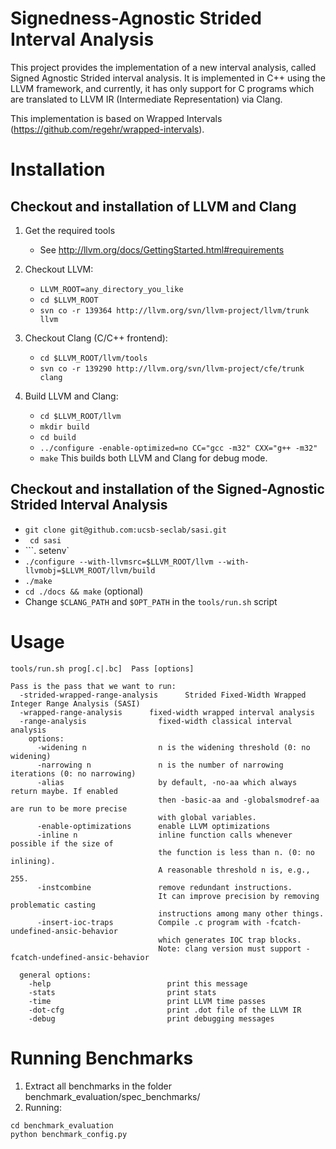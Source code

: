 # Signedness-Agnostic Strided Interval Analysis 

This project provides the implementation of a new interval analysis,
called Signed Agnostic Strided interval analysis. It is implemented in C++ using the
LLVM framework, and currently, it has only support for C programs
which are translated to LLVM IR (Intermediate Representation) via
Clang.

This implementation is based on Wrapped Intervals (https://github.com/regehr/wrapped-intervals).

# Installation 

## Checkout and installation of LLVM and Clang 

1. Get the required tools
   - See http://llvm.org/docs/GettingStarted.html#requirements

2. Checkout LLVM:
   - ```LLVM_ROOT=any_directory_you_like```
   - ```cd $LLVM_ROOT```
   - ```svn co -r 139364 http://llvm.org/svn/llvm-project/llvm/trunk llvm``` 

3. Checkout Clang (C/C++ frontend):
   - ```cd $LLVM_ROOT/llvm/tools```
   - ```svn co -r 139290 http://llvm.org/svn/llvm-project/cfe/trunk clang```

4. Build LLVM and Clang:

   - ```cd $LLVM_ROOT/llvm```
   - ```mkdir build``` 
   - ```cd build```
   - ```../configure -enable-optimized=no CC="gcc -m32" CXX="g++ -m32"```
   - ```make``` 
   This builds both LLVM and Clang for debug mode.

## Checkout and installation of the Signed-Agnostic Strided Interval Analysis 

- ```git clone git@github.com:ucsb-seclab/sasi.git```
- ``` cd sasi```
- ```. setenv`
- ```./configure --with-llvmsrc=$LLVM_ROOT/llvm --with-llvmobj=$LLVM_ROOT/llvm/build```
- ```./make```
- ```cd ./docs && make```  (optional)
- Change ```$CLANG_PATH``` and ```$OPT_PATH``` in the ```tools/run.sh``` script


# Usage 

```
tools/run.sh prog[.c|.bc]  Pass [options] 

Pass is the pass that we want to run: 
  -strided-wrapped-range-analysis      Strided Fixed-Width Wrapped Integer Range Analysis (SASI)	
  -wrapped-range-analysis      fixed-width wrapped interval analysis
  -range-analysis                fixed-width classical interval analysis
    options:
      -widening n                n is the widening threshold (0: no widening)
      -narrowing n               n is the number of narrowing iterations (0: no narrowing)
      -alias                     by default, -no-aa which always return maybe. If enabled 
                                 then -basic-aa and -globalsmodref-aa are run to be more precise
                                 with global variables.
      -enable-optimizations      enable LLVM optimizations
      -inline n                  inline function calls whenever possible if the size of 
                                 the function is less than n. (0: no inlining). 
                                 A reasonable threshold n is, e.g., 255.
      -instcombine               remove redundant instructions.
                                 It can improve precision by removing problematic casting 
                                 instructions among many other things.
      -insert-ioc-traps          Compile .c program with -fcatch-undefined-ansic-behavior 
                                 which generates IOC trap blocks.  
                                 Note: clang version must support -fcatch-undefined-ansic-behavior    
                       
  general options:
    -help                          print this message
    -stats                         print stats
    -time                          print LLVM time passes
    -dot-cfg                       print .dot file of the LLVM IR
    -debug                         print debugging messages
```

# Running Benchmarks
1. Extract all benchmarks in the folder benchmark_evaluation/spec_benchmarks/
2. Running:
```
cd benchmark_evaluation
python benchmark_config.py
```
